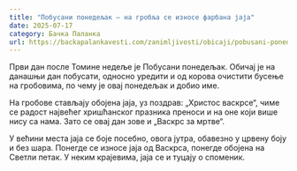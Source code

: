 ```yaml
---
title: "Побусани понедељак – на гробља се износе фарбана јаја"
date: 2025-07-17
category: Бачка Паланка
url: https://backapalankavesti.com/zanimljivosti/obicaji/pobusani-ponedeljak-na-groblja-se-iznose-farbana-jaja/
---
```


Први дан после Томине недеље је Побусани понедељак. Обичај је на данашњи дан побусати, односно уредити и од корова очистити бусење на гробовима, по чему је овај понедељак и добио име.

На гробове стављају обојена јаја, уз поздрав: „Христос васкрсе“, чиме се радост највећег хришћанског празника преноси и на оне који више нису са нама. Зато се овај дан зове и „Васкрс за мртве“.

У већини места јаја се боје посебно, овога јутра, обавезно у црвену боју и без шара. Понегде се износе јаја од Васкрса, понегде обојена на Светли петак. У неким крајевима, јаја се и туцају о споменик.
